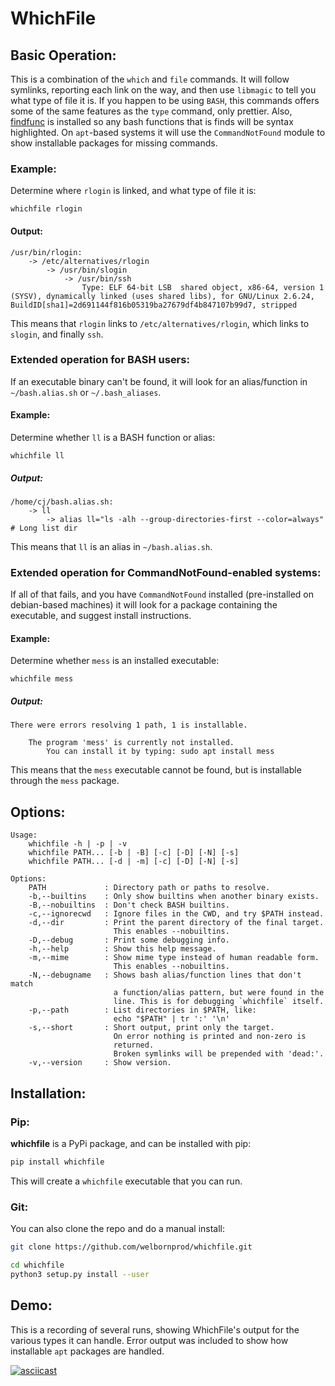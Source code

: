 # WhichFile

## Basic Operation:

This is a combination of the `which` and `file` commands.
It will follow symlinks, reporting each link on the way, and then use
`libmagic` to tell you what type of file it is. If you happen to be using
`BASH`, this commands offers some of the same features as the `type` command,
only prettier. Also, [findfunc](https://github.com/welbornprod/findfunc)
is installed so any bash functions that is finds will be syntax highlighted.
On `apt`-based systems it will use the `CommandNotFound` module to show
installable packages for missing commands.

### Example:

Determine where `rlogin` is linked, and what type of file it is:

```
whichfile rlogin
```

#### Output:
```
/usr/bin/rlogin:
    -> /etc/alternatives/rlogin
        -> /usr/bin/slogin
            -> /usr/bin/ssh
                Type: ELF 64-bit LSB  shared object, x86-64, version 1 (SYSV), dynamically linked (uses shared libs), for GNU/Linux 2.6.24, BuildID[sha1]=2d691144f816b05319ba27679df4b847107b99d7, stripped
```

This means that `rlogin` links to `/etc/alternatives/rlogin`,
which links to `slogin`, and finally `ssh`.

### Extended operation for BASH users:

If an executable binary can't be found, it will look for an alias/function in
`~/bash.alias.sh` or `~/.bash_aliases`.

#### Example:

Determine whether `ll` is a BASH function or alias:

```
whichfile ll
```

##### Output:
```
/home/cj/bash.alias.sh:
    -> ll
        -> alias ll="ls -alh --group-directories-first --color=always" # Long list dir
```

This means that `ll` is an alias in `~/bash.alias.sh`.

### Extended operation for CommandNotFound-enabled systems:

If all of that fails, and you have `CommandNotFound` installed
(pre-installed on debian-based machines) it will look for a package
containing the executable, and suggest install instructions.

#### Example:

Determine whether `mess` is an installed executable:

```
whichfile mess
```

##### Output:

```
There were errors resolving 1 path, 1 is installable.

    The program 'mess' is currently not installed.
        You can install it by typing: sudo apt install mess
```

This means that the `mess` executable cannot be found, but is installable
through the `mess` package.

## Options:

```
Usage:
    whichfile -h | -p | -v
    whichfile PATH... [-b | -B] [-c] [-D] [-N] [-s]
    whichfile PATH... [-d | -m] [-c] [-D] [-N] [-s]

Options:
    PATH             : Directory path or paths to resolve.
    -b,--builtins    : Only show builtins when another binary exists.
    -B,--nobuiltins  : Don't check BASH builtins.
    -c,--ignorecwd   : Ignore files in the CWD, and try $PATH instead.
    -d,--dir         : Print the parent directory of the final target.
                       This enables --nobuiltins.
    -D,--debug       : Print some debugging info.
    -h,--help        : Show this help message.
    -m,--mime        : Show mime type instead of human readable form.
                       This enables --nobuiltins.
    -N,--debugname   : Shows bash alias/function lines that don't match
                       a function/alias pattern, but were found in the
                       line. This is for debugging `whichfile` itself.
    -p,--path        : List directories in $PATH, like:
                       echo "$PATH" | tr ':' '\n'
    -s,--short       : Short output, print only the target.
                       On error nothing is printed and non-zero is
                       returned.
                       Broken symlinks will be prepended with 'dead:'.
    -v,--version     : Show version.
```

## Installation:

### Pip:
**whichfile** is a PyPi package, and can be installed with pip:
```bash
pip install whichfile
```

This will create a `whichfile` executable that you can run.

### Git:
You can also clone the repo and do a manual install:
```bash
git clone https://github.com/welbornprod/whichfile.git

cd whichfile
python3 setup.py install --user
```

## Demo:

This is a recording of several runs, showing WhichFile's output for the
various types it can handle. Error output was included to show how installable
`apt` packages are handled.

[![asciicast](https://asciinema.org/a/112299.png)](https://asciinema.org/a/112299)
